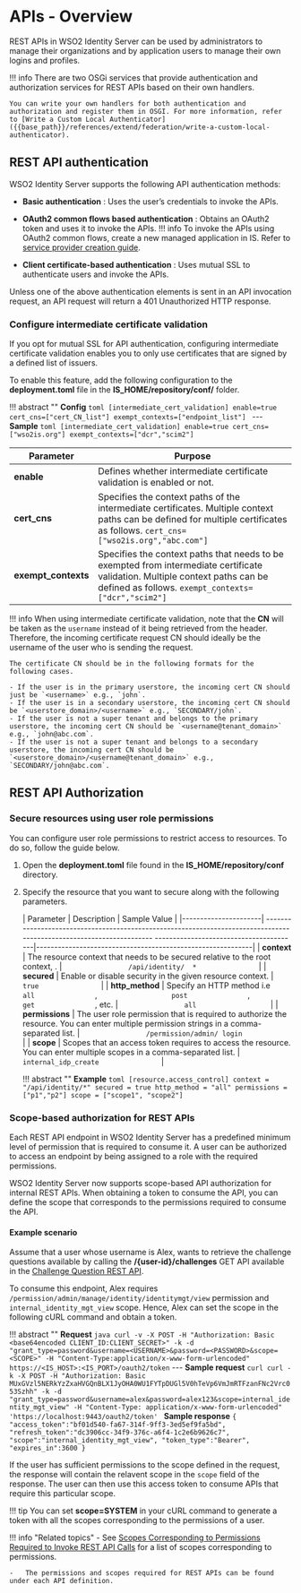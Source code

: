 # APIs - Overview

REST APIs in WSO2 Identity Server can be used by administrators to manage their organizations and by application users to manage their own logins and profiles.

!!! info
    There are two OSGi services that provide authentication and authorization services for REST APIs based on their own handlers.
    
    You can write your own handlers for both authentication and authorization and register them in OSGI. For more information, refer to [Write a Custom Local Authenticator]({{base_path}}/references/extend/federation/write-a-custom-local-authenticator).

## REST API authentication

WSO2 Identity Server supports the following API authentication methods:

- **Basic authentication** : Uses the user’s credentials to invoke the APIs.

- **OAuth2 common flows based authentication** : Obtains an OAuth2 token and uses it to invoke the APIs.
!!! info
    To invoke the APIs using OAuth2 common flows, create a new managed application in IS. Refer to [service provider creation guide]({{base_path}}/guides/applications/register-sp).

- **Client certificate-based authentication** : Uses mutual SSL to authenticate users and invoke the APIs.

Unless one of the above authentication elements is sent in an API invocation request, an API request will return a 401 Unauthorized HTTP response.

### Configure intermediate certificate validation

If you opt for mutual SSL for API authentication, configuring intermediate certificate validation enables you to only use certificates that are signed by a defined list of issuers.

To enable this feature, add the following configuration to the **deployment.toml** file in the **IS_HOME/repository/conf/** folder.

!!! abstract ""
    **Config**
    ```toml
    [intermediate_cert_validation]
    enable=true
    cert_cns=["cert_CN_list"]
    exempt_contexts=["endpoint_list"]
    ```
    ---
    **Sample**
    ```toml
    [intermediate_cert_validation]
    enable=true
    cert_cns=["wso2is.org"]
    exempt_contexts=["dcr","scim2"]
    ```

| Parameter           | Purpose                                                                                                                                                                                     |
|---------------------|---------------------------------------------------------------------------------------------------------------------------------------------------------------------------------------------|
| **enable**          | Defines whether intermediate certificate validation is enabled or not.                                                                                                                      |
| **cert_cns**        | Specifies the context paths of the intermediate certificates. Multiple context paths can be defined for multiple certificates as follows.  ``` cert_cns=["wso2is.org","abc.com"] ```        |
| **exempt_contexts** | Specifies the context paths that needs to be exempted from intermediate certificate validation.  Multiple context paths can be defined as follows.  ``` exempt_contexts=["dcr","scim2"] ``` |


!!! info
    When using intermediate certificate validation, note that the **CN** will be taken as the `username` instead of it being retrieved from the header. Therefore, the incoming certificate request CN should ideally be the username of the user who is sending the request.

    The certificate CN should be in the following formats for the following cases.
    
    - If the user is in the primary userstore, the incoming cert CN should just be `<username>` e.g., `john`.
    - If the user is in a secondary userstore, the incoming cert CN should be `<userstore_domain>/<username>` e.g., `SECONDARY/john`.
    - If the user is not a super tenant and belongs to the primary userstore, the incoming cert CN should be `<username@tenant_domain>` e.g., `john@abc.com`.
    - If the user is not a super tenant and belongs to a secondary userstore, the incoming cert CN should be `<userstore_domain>/<username@tenant_domain>` e.g.,             `SECONDARY/john@abc.com`.

## REST API Authorization 

### Secure resources using user role permissions

You can configure user role permissions to restrict access to resources. To do so, follow the guide below.

1.  Open the **deployment.toml** file found in the **IS_HOME/repository/conf** directory.

2.  Specify the resource that you want to secure along with the following parameters.

    | Parameter            |    Description                                                                                                                                                   | Sample Value                                               |
    |----------------------|    ---------------------------------------------------------------------------------------------------------------------   ----------------------------------------|------------------------------------------------------------|
    | **context** | The resource context that needs to be secured relative to the root context, .                                                                  | `                 /api/identity/  *                `         |
    | **secured**          | Enable or disable security in the given resource     context.                                                                         | `                    true                `                    |
    | **http_method**      | Specify an HTTP method i.e `                 all                `, `                   post                `, `                 get                `, etc. | `                 all                   `                     |
    | **permissions**      | The user role permission that is required to authorize the resource. You can  enter multiple permission strings in a comma-separated list.      | `                 /permission/admin/ login                ` |
    | **scope**      | Scopes that an access token requires to access the resource. You can enter multiple     scopes in a comma-separated list.     | `                 internal_idp_create                ` |

    !!! abstract ""
        **Example**
        ```toml
        [resource.access_control]
        context = "/api/identity/*"
        secured = true
        http_method = "all"
        permissions = ["p1","p2"]
        scope = ["scope1", "scope2"]
        ```


### Scope-based authorization for REST APIs

Each REST API endpoint in WSO2 Identity Server has a predefined minimum level of permission that is required to consume it. A user can be authorized to access an endpoint by being assigned to a role with the required permissions.

WSO2 Identity Server now supports scope-based API authorization for internal REST APIs. When obtaining a token to consume the API, you can define the scope that corresponds to the permissions required to consume the API.

#### Example scenario

Assume that a user whose username is Alex, wants to retrieve the challenge questions available by calling the **/{user-id}/challenges** GET API available in the [Challenge Question REST API]({{base_path}}/apis/challenge-rest-api).

To consume this endpoint, Alex requires `/permission/admin/manage/identity/identitymgt/view` permission and `internal_identity_mgt_view` scope. Hence, Alex can set the scope in the following cURL command and obtain a token.

!!! abstract ""
    **Request**
    ``` java
    curl -v -X POST -H "Authorization: Basic <base64encoded CLIENT_ID:CLIENT_SECRET>" -k -d "grant_type=password&username=<USERNAME>&password=<PASSWORD>&scope=<SCOPE>" -H "Content-Type:application/x-www-form-urlencoded" https://<IS_HOST>:<IS_PORT>/oauth2/token
    ```
    ---
    **Sample request**
    ```curl
    curl -k -X POST -H "Authorization: Basic MUxGVzl5NERkYzZxaHVGQnBLX1JyOHA0WU1FYTpDUGl5V0hTeVp6VmJmRTFzanFNc2Vrc053Szhh" -k -d "grant_type=password&username=alex&password=alex123&scope=internal_identity_mgt_view" -H "Content-Type: application/x-www-form-urlencoded" 'https://localhost:9443/oauth2/token'
    ```
    **Sample response**
    ```
    {
        "access_token":"bf01d540-fa67-314f-9ff3-3ed5ef9fa5bd",
        "refresh_token":"dc3906cc-34f9-376c-a6f4-1c2e6b9626c7",
        "scope":"internal_identity_mgt_view",
        "token_type":"Bearer",
        "expires_in":3600
    }
    ```

If the user has sufficient permissions to the scope defined in the request, the response will contain the relavent scope in the `scope` field of the response. The user can then use this access token to consume APIs that require this particular scope.


!!! tip
     You can set **scope=SYSTEM** in your cURL command to generate a token with all the scopes corresponding to the permissions of a user.


!!! info "Related topics"
    -   See [Scopes Corresponding to Permissions Required to Invoke REST API Calls]({{base_path}}/references/scopes-corresponding-to-rest-api-permissions) for a list of scopes corresponding to permissions.

    -   The permissions and scopes required for REST APIs can be found under each API definition.

